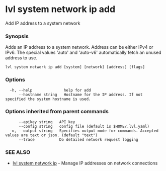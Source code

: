 # lvl system network ip add

Add IP address to a system network

### Synopsis

Adds an IP address to a system network. Address can be either IPv4 or IPv6. The special values 'auto' and 'auto-v6' automatically fetch an unused address to use.

```
lvl system network ip add [system] [network] [address] [flags]
```

### Options

```
  -h, --help              help for add
      --hostname string   Hostname for the IP address. If not specified the system hostname is used.
```

### Options inherited from parent commands

```
      --apikey string   API key
      --config string   config file (default is $HOME/.lvl.yaml)
  -o, --output string   Specifies output mode for commands. Accepted values are text or json. (default "text")
      --trace           Do detailed network request logging
```

### SEE ALSO

* [lvl system network ip](lvl_system_network_ip.md)	 - Manage IP addresses on network connections

